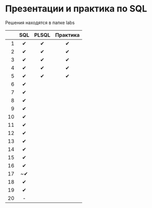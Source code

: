 # Презентации и практика по SQL

Решения находятся в папке labs

|      | SQL  | PLSQL | Практика |
| ---: | :--: | :---: | :------: |
|    1 |  ✔   |   ✔   |    ✔     |
|    2 |  ✔   |   ✔   |    ✔     |
|    3 |  ✔   |   ✔   |    ✔     |
|    4 |  ✔   |   ✔   |    ✔     |
|    5 |  ✔   |   ✔   |    ✔     |
|    6 |  ✔   |       |          |
|    7 |  ✔   |       |          |
|    8 |  ✔   |       |          |
|    9 |  ✔   |       |          |
|   10 |  ✔   |       |          |
|   11 |  ✔   |       |          |
|   12 |  ✔   |       |          |
|   13 |  ✔   |       |          |
|   14 |  ✔   |       |          |
|   15 |  ✔   |       |          |
|   16 |  ✔   |       |          |
|   17 |  ~✔  |       |          |
|   18 |  ✔   |       |          |
|   19 |  ✔   |       |          |
|   20 |  -   |       |          |
